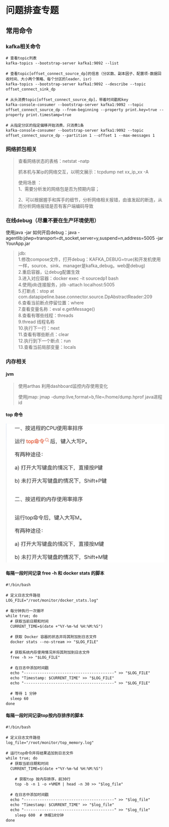 # 问题排查专题

## 常用命令

### kafka相关命令
``` 
# 查看topic列表
kafka-topics --bootstrap-server kafka1:9092 --list

# 查看topic[offset_connect_source_dp]的信息（分区数、副本因子、配置项-数据回收时间、大小两个策略、每个分区的leader、isr）
kafka-topics --bootstrap-server kafka1:9092 --describe --topic offset_connect_sink_dp

# 从头消费topic[offset_connect_source_dp]，带着时间戳和key
kafka-console-consumer --bootstrap-server kafka1:9092 --topic offset_connect_source_dp --from-beginning --property print.key=true --property print.timestamp=true

# 从指定分区的指定偏移开始消费，只消费1条
kafka-console-consumer --bootstrap-server kafka1:9092 --topic offset_connect_source_dp --partition 1 --offset 1 --max-messages 1

```

### 网络抓包相关

> 查看网络状态的表格：netstat -natp
> 
> 抓本机与某ip的网络交互，以明文展示：tcpdump net xx_ip_xx -A     
> 
> 使用场景 ：    
> 1、需要分析发的网络包是否为预期内容；     
>  
> 2、可以根据握手和挥手的细节，分析网络相关报错，由谁发起的断连，从而分析网络报错是否有客户端编码导致      

### 在线debug（尽量不要在生产环境使用）

使用java -jar 如何开启debug：java -agentlib:jdwp=transport=dt_socket,server=y,suspend=n,address=5005 -jar YourApp.jar

> jdb:    
1.修改compose文件，打开debug：KAFKA_DEBUG=true(和开发机使用一样，source、sink、manager是kafka_debug。web是debug)    
2.重启容器，让debug配置生效    
3.进入对应容器：docker exec -it sourcedp1 bash     
4.使用jdb连接服务，jdb -attach localhost:5005    
5.打断点：stop at com.datapipeline.base.connector.source.DpAbstractReader:209    
6.查看当前断点停留位置：where    
7.查看变量名称：eval e.getMessage()     
8.查看有哪些线程：threads    
9.thread 线程名称     
10.执行下一行：next    
11.查看有哪些断点：clear     
12.执行到下一个断点：run    
13.查看当前局部变量：locals


### 内存相关
#### jvm
> 使用arthas 利用dashboard监控内存使用变化
>  
> 使用jmap: jmap -dump:live,format=b,file=/home/dump.hprof java进程id   
>  
> 


#### top 命令
![top命令](img/top使用技巧.png)

#### 每隔一段时间记录 free -h 和 docker stats 的脚本
``` 
#!/bin/bash

# 定义日志文件路径
LOG_FILE="/root/monitor/docker_stats.log"

# 每分钟执行一次循环
while true; do
  # 获取当前日期和时间
  CURRENT_TIME=$(date +"%Y-%m-%d %H:%M:%S")

  # 获取 Docker 容器的状态并将其附加到日志文件
  docker stats --no-stream >> "$LOG_FILE"

  # 获取系统内存使用情况并将其附加到日志文件
  free -h >> "$LOG_FILE"

  # 在日志中添加时间戳
  echo "----------------------------------------" >> "$LOG_FILE"
  echo "Timestamp: $CURRENT_TIME" >> "$LOG_FILE"
  echo "----------------------------------------" >> "$LOG_FILE"

  # 等待 1 分钟
  sleep 60
done
```
#### 每隔一段时间记录top按内存排序的脚本
``` 
#!/bin/bash

# 定义日志文件路径
log_file="/root/monitor/top_memory.log"

# 运行top命令并将结果追加到日志文件
while true; do
  # 获取当前日期和时间
  CURRENT_TIME=$(date +"%Y-%m-%d %H:%M:%S")

    # 获取top 按内存排序，前30行
    top -b -n 1 -o +%MEM | head -n 30 >> "$log_file"

  # 在日志中添加时间戳
  echo "----------------------------------------" >> "$log_file"
  echo "Timestamp: $CURRENT_TIME" >> "$log_file"
  echo "----------------------------------------" >> "$log_file"
    sleep 600  # 休眠10分钟
done
```
